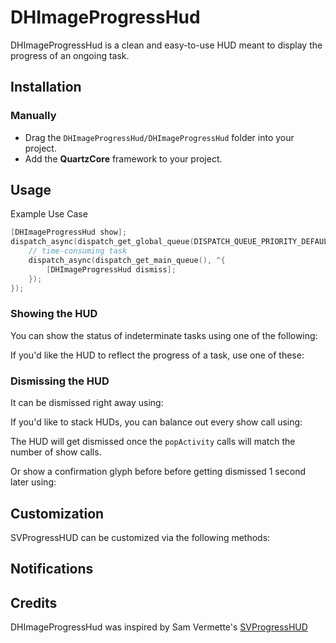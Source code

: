 # DHImageProgressHud

DHImageProgressHud is a clean and easy-to-use HUD meant to display the progress of an ongoing task.

<!--![SVProgressHUD](http://f.cl.ly/items/2G1F1Z0M0k0h2U3V1p39/SVProgressHUD.gif)-->

## Installation

### Manually

* Drag the `DHImageProgressHud/DHImageProgressHud` folder into your project.
* Add the **QuartzCore** framework to your project.

## Usage


Example Use Case 

```objective-c
[DHImageProgressHud show];
dispatch_async(dispatch_get_global_queue(DISPATCH_QUEUE_PRIORITY_DEFAULT, 0), ^{
    // time-consuming task
    dispatch_async(dispatch_get_main_queue(), ^{
        [DHImageProgressHud dismiss];
    });
});
```

### Showing the HUD

You can show the status of indeterminate tasks using one of the following:

<!--```objective-c-->
<!--+ (void)show;-->
<!--+ (void)showWithMaskType:(SVProgressHUDMaskType)maskType;-->
<!--+ (void)showWithStatus:(NSString*)string;-->
<!--+ (void)showWithStatus:(NSString*)string maskType:(SVProgressHUDMaskType)maskType;-->
<!--```-->

If you'd like the HUD to reflect the progress of a task, use one of these:

<!--```objective-c-->
<!--+ (void)showProgress:(CGFloat)progress;-->
<!--+ (void)showProgress:(CGFloat)progress status:(NSString*)status;-->
<!--+ (void)showProgress:(CGFloat)progress status:(NSString*)status maskType:(SVProgressHUDMaskType)maskType;-->
<!--```-->

### Dismissing the HUD

It can be dismissed right away using:

<!--```objective-c-->
<!--+ (void)dismiss;-->
<!--```-->

If you'd like to stack HUDs, you can balance out every show call using:

<!--```objective-c-->
<!--+ (void)popActivity;-->
<!--```-->

The HUD will get dismissed once the `popActivity` calls will match the number of show calls.  

Or show a confirmation glyph before before getting dismissed 1 second later using:

<!--```objective-c-->
<!--+ (void)showSuccessWithStatus:(NSString*)string;-->
<!--+ (void)showErrorWithStatus:(NSString *)string;-->
<!--+ (void)showImage:(UIImage*)image status:(NSString*)string; // use 28x28 pngs-->
<!--```-->

## Customization

SVProgressHUD can be customized via the following methods:

<!--```objective-c-->
<!--+ (void)setBackgroundColor:(UIColor*)color; // default is [UIColor whiteColor]-->
<!--+ (void)setForegroundColor:(UIColor*)color; // default is [UIColor blackColor]-->
<!--+ (void)setRingThickness:(CGFloat)width; // default is 4 pt-->
<!--+ (void)setFont:(UIFont*)font; // default is [UIFont preferredFontForTextStyle:UIFontTextStyleSubheadline]-->
<!--+ (void)setSuccessImage:(UIImage*)image; // default is bundled success image from Glyphish-->
<!--+ (void)setErrorImage:(UIImage*)image; // default is bundled error image from Glyphish-->
<!--```-->

## Notifications

<!--`SVProgressHUD` posts four notifications via `NSNotificationCenter` in response to being shown/dismissed:-->
<!--* `SVProgressHUDWillAppearNotification` when the show animation starts-->
<!--* `SVProgressHUDDidAppearNotification` when the show animation completes-->
<!--* `SVProgressHUDWillDisappearNotification` when the dismiss animation starts-->
<!--* `SVProgressHUDDidDisappearNotification` when the dismiss animation completes-->

<!--Each notification passes a `userInfo` dictionary holding the HUD's status string (if any), retrievable via `SVProgressHUDStatusUserInfoKey`.-->

<!--`DHImageProgressHud` also posts `SVProgressHUDDidReceiveTouchEventNotification` when users touch on the screen. For this notification `userInfo` is not passed but the object parameter contains the `UIEvent` that related to the touch.-->

## Credits
DHImageProgressHud was inspired by Sam Vermette's [SVProgressHUD](https://github.com/TransitApp/SVProgressHUD)

